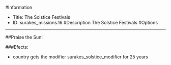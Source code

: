 #Information
 - Title: The Solstice Festivals
 - ID: surakes_missions.16
#Description
The Solstice Festivals
#Options

___
##Praise the Sun!

###Efects:<ul><li>country gets the modifier surakes_solstice_modifier for 25 years</li></ul>
